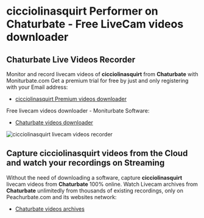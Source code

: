 # cicciolinasquirt Performer on Chaturbate - Free LiveCam videos downloader

## Chaturbate Live Videos Recorder

Monitor and record livecam videos of **cicciolinasquirt** from **Chaturbate** with Moniturbate.com
Get a premium trial for free by just and only registering with your Email address:
* [cicciolinasquirt Premium videos downloader](https://moniturbate.com/request-demo-licence-key.html)

Free livecam videos downloader - Moniturbate Software:
* [Chaturbate videos downloader](https://moniturbate.com/moniturbate-download-software.html)

![cicciolinasquirt livecam videos recorder](https://peachurnet.com/templates/moniturbate-software.png)


## Capture cicciolinasquirt videos from the Cloud and watch your recordings on Streaming

Without the need of downloading a software, capture **cicciolinasquirt** livecam videos from **Chaturbate** 100% online.
Watch Livecam archives from **Chaturbate** unlimitedly from thousands of existing recordings, only on Peachurbate.com and its websites network:
* [Chaturbate videos archives](https://peachurnet.com/)